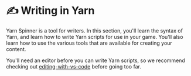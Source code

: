 # ✍ Writing in Yarn

Yarn Spinner is a tool for writers. In this section, you'll learn the syntax of Yarn, and learn how to write Yarn scripts for use in your game. You'll also learn how to use the various tools that are available for creating your content.

You'll need an editor before you can write Yarn scripts, so we recommend checking out [editing-with-vs-code](../editing-with-vs-code/ "mention") before going too far.

